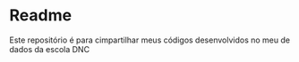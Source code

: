 # Readme
Este repositório é para cimpartilhar meus códigos desenvolvidos no meu de dados da escola DNC
